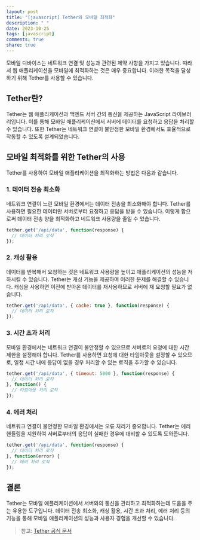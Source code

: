 ```yaml
---
layout: post
title: "[javascript] Tether와 모바일 최적화"
description: " "
date: 2023-10-25
tags: [javascript]
comments: true
share: true
---
```


모바일 디바이스는 네트워크 연결 및 성능과 관련된 제약 사항을 가지고 있습니다. 따라서 웹 애플리케이션을 모바일에 최적화하는 것은 매우 중요합니다. 이러한 목적을 달성하기 위해 Tether를 사용할 수 있습니다.

## Tether란?

Tether는 웹 애플리케이션과 백엔드 서버 간의 통신을 제공하는 JavaScript 라이브러리입니다. 이를 통해 모바일 애플리케이션에서 서버에 데이터를 요청하고 응답을 처리할 수 있습니다. 또한 Tether는 네트워크 연결이 불안정한 모바일 환경에서도 효율적으로 작동할 수 있도록 설계되었습니다.

## 모바일 최적화를 위한 Tether의 사용

Tether를 사용하여 모바일 애플리케이션을 최적화하는 방법은 다음과 같습니다.

### 1. 데이터 전송 최소화

네트워크 연결이 느린 모바일 환경에서는 데이터 전송을 최소화해야 합니다. Tether를 사용하면 필요한 데이터만 서버로부터 요청하고 응답을 받을 수 있습니다. 이렇게 함으로써 데이터 전송 양을 최적화하고 네트워크 사용량을 줄일 수 있습니다.

```javascript
tether.get('/api/data', function(response) {
  // 데이터 처리 로직
});
```

### 2. 캐싱 활용

데이터를 반복해서 요청하는 것은 네트워크 사용량을 높이고 애플리케이션의 성능을 저하시킬 수 있습니다. Tether는 캐싱 기능을 제공하여 이러한 문제를 해결할 수 있습니다. 캐싱을 사용하면 이전에 받아온 데이터를 재사용하므로 서버에 재 요청할 필요가 없습니다.

```javascript
tether.get('/api/data', { cache: true }, function(response) {
  // 데이터 처리 로직
});
```

### 3. 시간 초과 처리

모바일 환경에서는 네트워크 연결이 불안정할 수 있으므로 서버로의 요청에 대한 시간 제한을 설정해야 합니다. Tether를 사용하면 요청에 대한 타임아웃을 설정할 수 있으므로, 일정 시간 내에 응답이 없을 경우 처리할 수 있는 로직을 추가할 수 있습니다.

```javascript
tether.get('/api/data', { timeout: 5000 }, function(response) {
  // 데이터 처리 로직
}, function() {
  // 타임아웃 처리 로직
});
```

### 4. 에러 처리

네트워크 연결이 불안정한 모바일 환경에서는 오류 처리가 중요합니다. Tether는 에러 핸들링을 지원하여 서버로부터의 응답이 실패한 경우에 대비할 수 있도록 도와줍니다.

```javascript
tether.get('/api/data', function(response) {
  // 데이터 처리 로직
}, function(error) {
  // 에러 처리 로직
});
```

## 결론

Tether는 모바일 애플리케이션에서 서버와의 통신을 관리하고 최적화하는데 도움을 주는 유용한 도구입니다. 데이터 전송 최소화, 캐싱 활용, 시간 초과 처리, 에러 처리 등의 기능을 통해 모바일 애플리케이션의 성능과 사용자 경험을 개선할 수 있습니다.

> 참고: [Tether 공식 문서](https://github.com/developer/tether)
